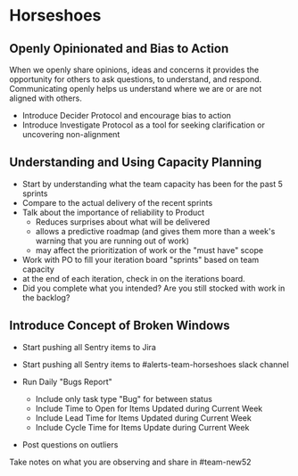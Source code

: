 # Horseshoes

## Openly Opinionated and Bias to Action

When we openly share opinions, ideas and concerns it provides the opportunity for others to ask questions, to understand, and respond. Communicating openly helps us understand where we are or are not aligned with others. 

* Introduce Decider Protocol and encourage bias to action
* Introduce Investigate Protocol as a tool for seeking clarification or uncovering non-alignment

## Understanding and Using Capacity Planning
* Start by understanding what the team capacity has been for the past 5 sprints
* Compare to the actual delivery of the recent sprints
* Talk about the importance of reliability to Product
  * Reduces surprises about what will be delivered
  * allows a predictive roadmap (and gives them more than a week's warning that you are running out of work)
  * may affect the prioritization of work or the "must have" scope
* Work with PO to fill your iteration board "sprints" based on team capacity
* at the end of each iteration, check in on the iterations board. 
* Did you complete what you intended? Are you still stocked with work in the backlog?

## Introduce Concept of Broken Windows
* Start pushing all Sentry items to Jira
* Start pushing all Sentry items to #alerts-team-horseshoes slack channel

* Run Daily "Bugs Report"
  * Include only task type "Bug" for between status
  * Include Time to Open for Items Updated during Current Week
  * Include Lead Time for Items Updated during Current Week
  * Include Cycle Time for Items Update during Current Week

* Post questions on outliers

Take notes on what you are observing and share in #team-new52
